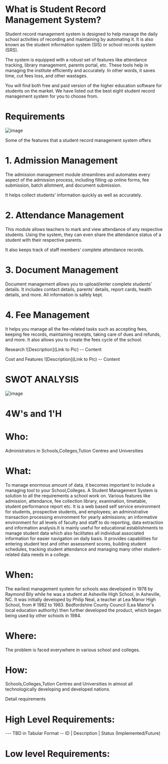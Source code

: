 # What is Student Record Management System? 

Student record management system is designed to help manage the daily school activities of recording and maintaining by automating it. It is also known as the student information system (SIS) or school records system (SRS). 

The system is equipped with a robust set of features like attendance tracking, library management, parents portal, etc. These tools help in managing the institute efficiently and accurately. In other words, it saves time, cut fees loss, and other wastages. 

You will find both free and paid version of the higher education software for students on the market. We have listed out the best eight student record management system for you to choose from. 
# Requirements
![image](https://user-images.githubusercontent.com/81298446/114836343-2ac1fc00-9df0-11eb-8659-a492a26dcfb3.png)


Some of the features that a student record management system offers

# 1. Admission Management

The admission management module streamlines and automates every aspect of the admission process, including filling up online forms, fee submission, batch allotment, and document submission.

It helps collect students’ information quickly as well as accurately.

# 2. Attendance Management

This module allows teachers to mark and view attendance of any respective students. Using the system, they can even share the attendance status of a student with their respective parents.

It also keeps track of staff members’ complete attendance records.

# 3. Document Management

Document management allows you to upload/enter complete students’ details. It includes contact details, parents’ details, report cards, health details, and more. All information is safely kept.

# 4. Fee Management

It helps you manage all the fee-related tasks such as accepting fees, keeping fee records, maintaining receipts, taking care of dues and refunds, and more. It also allows you to create the fees cycle of the school.

Research
![Description](Link to Pic) -- Content

Cost and Features
![Description](Link to Pic) -- Content


# SWOT ANALYSIS

![image](https://user-images.githubusercontent.com/81298446/114833848-a0789880-9ded-11eb-9012-104cb3581395.png)


# 4W's and 1'H
# Who:
Administrators in Schools,Colleges,Tution Centres and Universities


# What:

To manage enormous amount of data, it becomes important to include a managing tool to your School,Colleges. A Student Management System is solution to all the requirements a school work on. Various features like admission, attendance, fee collection library, examination, timetable, student performance report etc. It is a web based self service environment for students, prospective students, and employees; an administrative
transaction processing environment for yearly admissions; an informative environment for all levels of faculty and staff to
do reporting, data extraction and information analysis.It is mainly useful for educational establishments to manage student
data which also facilitates all individual associated information for easier navigation on daily basis. It provides capabilities
for entering student test and other assessment scores, building student schedules, tracking student attendance and managing
many other student-related data needs in a college.
# When:

The earliest management system for schools was developed in 1978 by Raymond Bily while he was a student at Asheville High School, in Asheville, NC. It was initially developed by Philip Neal, a teacher at Lea Manor High School, from # 1982 to 1983. Bedfordshire County Council (Lea Manor's local education authority) then further developed the product, which began being used by other schools in 1984.

# Where:

The problem is faced everywhere in various school and colleges.

# How:

Schools,Colleges,Tution Centres and Universities in almost all technologically developing and developed nations.

Detail requirements
# High Level Requirements:
--- TBD in Tabular Format -- ID | Description | Status (Implemented/Future)

# Low level Requirements:
